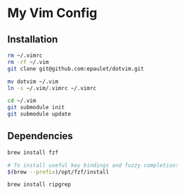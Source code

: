 # My Vim Config

## Installation
```sh
rm ~/.vimrc
rm -rf ~/.vim
git clone git@github.com:epaulet/dotvim.git

mv dotvim ~/.vim
ln -s ~/.vim/.vimrc ~/.vimrc

cd ~/.vim
git submodule init
git submodule update
```

## Dependencies
```sh
brew install fzf

# To install useful key bindings and fuzzy completion:
$(brew --prefix)/opt/fzf/install

brew install ripgrep
```
